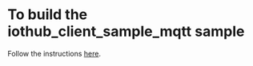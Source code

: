# To build the iothub_client_sample_mqtt sample

Follow the instructions [here](../../../../../doc/get_started/mbed-freescale-k64f-c.md).